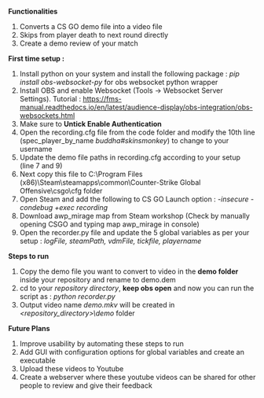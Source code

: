 **Functionalities**
  1. Converts a CS GO demo file into a video file
  2. Skips from player death to next round directly
  3. Create a demo review of your match

**First time setup :**
  1. Install python on your system and install the following package : <i>pip install obs-websocket-py</i> for obs websocket python wrapper
  2. Install OBS and enable Websocket (Tools -> Websocket Server Settings). Tutorial : https://fms-manual.readthedocs.io/en/latest/audience-display/obs-integration/obs-websockets.html
  3. Make sure to <b>Untick Enable Authentication</b>
  4. Open the recording.cfg file from the code folder and modify the 10th line (spec_player_by_name _buddha#skinsmonkey_) to change to your username
  5. Update the demo file paths in recording.cfg according to your setup (line 7 and 9)
  6. Next copy this file to C:\Program Files (x86)\Steam\steamapps\common\Counter-Strike Global Offensive\csgo\cfg folder
  7. Open Steam and add the following to CS GO Launch option : _-insecure -condebug +exec recording_
  8. Download awp_mirage map from Steam workshop (Check by manually opening CSGO and typing map awp_mirage in console)
  9. Open the recorder.py file and update the 5 global variables as per your setup : _logFile, steamPath, vdmFile, tickfile, playername_

**Steps to run**
  1. Copy the demo file you want to convert to video in the **demo folder** inside your repository and rename to demo.dem
  2. cd to your _repository directory_, **keep obs open** and now you can run the script as : _python recorder.py_
  3. Output video name _demo.mkv_ will be created in  _<repository_directory>\\demo_ folder 

 

**Future Plans**
  1. Improve usability by automating these steps to run
  2. Add GUI with configuration options for global variables and create an executable
  3. Upload these videos to Youtube
  4. Create a webserver where these youtube videos can be shared for other people to review and give their feedback
